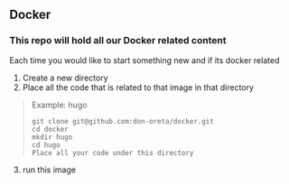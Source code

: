 ## Docker

### This repo will hold all our Docker related content

Each time you would like to start something new and if its docker related

1. Create a new directory
2. Place all the code that is related to that image in that directory

> Example: hugo
>
> ```
> git clone git@github.com:don-oreta/docker.git
> cd docker
> mkdir hugo
> cd hugo
> Place all your code under this directory
> ```

 3. run this image
